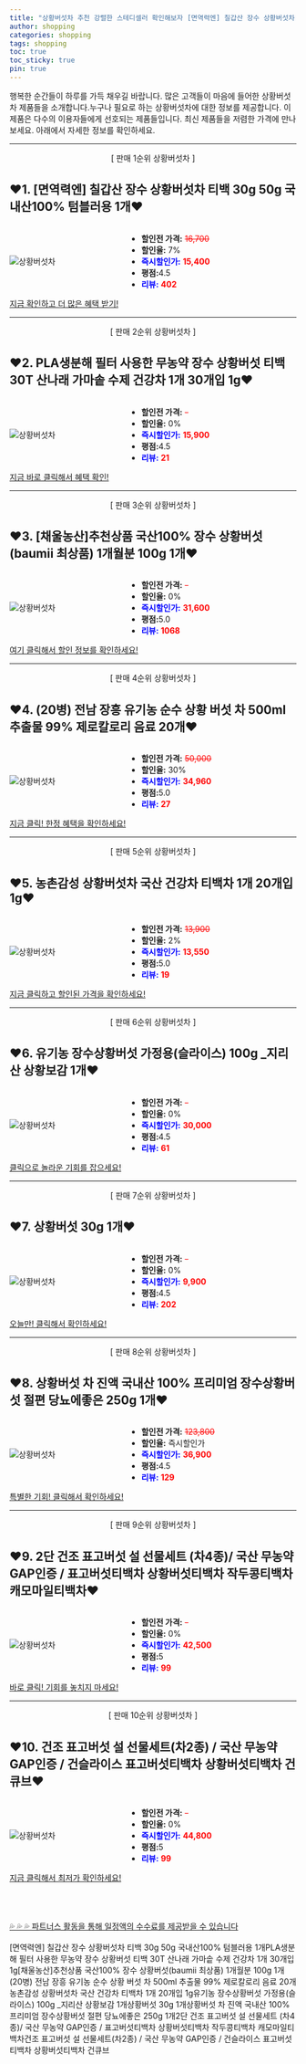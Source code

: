 ```yaml
---
title: "상황버섯차 추천 강렬한 스테디셀러 확인해보자 [면역력엔] 칠갑산 장수 상황버섯차 티백"
author: shopping
categories: shopping
tags: shopping
toc: true
toc_sticky: true
pin: true
---
```

행복한 순간들이 하루를 가득 채우길 바랍니다. 많은 고객들이 마음에 들어한 상황버섯차 제품들을 소개합니다.누구나 필요로 하는 상황버섯차에 대한 정보를 제공합니다. 이 제품은 다수의 이용자들에게 선호되는 제품들입니다. 최신 제품들을 저렴한 가격에 만나보세요. 아래에서 자세한 정보를 확인하세요.

---
<p class="toplist" style="margin: 0 auto; display: block; width: fit-content;">[ 판매 1순위 상황버섯차 ]</p>

<h2><strong>❤️1. [면역력엔] 칠갑산 장수 상황버섯차 티백 30g 50g 국내산100% 텀블러용 1개❤️</strong></h2>

<div style="display: flex; align-items: center;">
    <div style="flex: 0.4;">
        <img src="https://thumbnail8.coupangcdn.com/thumbnails/remote/230x230ex/image/vendor_inventory/c026/89f78a0040baf94a57fe685e3e06690a66fd60a9404374814c1cc7759a1c.jpg" alt="상황버섯차" style="max-width: 100%;">
    </div>
    <div style="flex: 0.6; margin-left: 10px;">
        <ul>
            <li><strong>할인전 가격:</strong> <del style="color: red;">16,700</del></li>
            <li><strong>할인율:</strong> 7%</li>
            <li><span style='color:blue'><strong>즉시할인가:</strong></span> <span style='color:red'><strong>15,400</strong></span></li>
            <li><strong>평점:</strong>4.5</li>
            <li><span style='color:blue'><strong>리뷰:</strong></span> <span style='color:red'><strong>402</strong></span></li>
        </ul>
    </div>
</div>
<div class="center">
    <a href="https://selin100587.github.io?lptag=AF9450613&subid=githubio&pageKey=7786504339&traceid=V0-153&itemId=20208091599&vendorItemId=73655324742" class="myButton">
        지금 확인하고 더 많은 혜택 받기!
    </a>
</div>


---
<p class="toplist" style="margin: 0 auto; display: block; width: fit-content;">[ 판매 2순위 상황버섯차 ]</p>

<h2><strong>❤️2. PLA생분해 필터 사용한 무농약 장수 상황버섯 티백 30T 산나래 가마솥 수제 건강차 1개 30개입 1g❤️</strong></h2>

<div style="display: flex; align-items: center;">
    <div style="flex: 0.4;">
        <img src="https://thumbnail10.coupangcdn.com/thumbnails/remote/230x230ex/image/vendor_inventory/23e4/473edd01f0c438b96c98e7bfc3332262992335adedb6ae0cbc8b537882b1.jpg" alt="상황버섯차" style="max-width: 100%;">
    </div>
    <div style="flex: 0.6; margin-left: 10px;">
        <ul>
            <li><strong>할인전 가격:</strong> <del style="color: red;">-</del></li>
            <li><strong>할인율:</strong> 0%</li>
            <li><span style='color:blue'><strong>즉시할인가:</strong></span> <span style='color:red'><strong>15,900</strong></span></li>
            <li><strong>평점:</strong>4.5</li>
            <li><span style='color:blue'><strong>리뷰:</strong></span> <span style='color:red'><strong>21</strong></span></li>
        </ul>
    </div>
</div>
<div class="center">
    <a href="https://selin100587.github.io?lptag=AF9450613&subid=githubio&pageKey=7650848805&traceid=V0-153&itemId=20356571928&vendorItemId=87440813571" class="myButton">
        지금 바로 클릭해서 혜택 확인!
    </a>
</div>


---
<p class="toplist" style="margin: 0 auto; display: block; width: fit-content;">[ 판매 3순위 상황버섯차 ]</p>

<h2><strong>❤️3. [채울농산]추천상품 국산100% 장수 상황버섯(baumii 최상품) 1개월분 100g 1개❤️</strong></h2>

<div style="display: flex; align-items: center;">
    <div style="flex: 0.4;">
        <img src="https://thumbnail9.coupangcdn.com/thumbnails/remote/230x230ex/image/vendor_inventory/625a/a445db783b22900c38a1b7fe63b0cf50f4a8f0d1b3db65a65e557f011e75.jpg" alt="상황버섯차" style="max-width: 100%;">
    </div>
    <div style="flex: 0.6; margin-left: 10px;">
        <ul>
            <li><strong>할인전 가격:</strong> <del style="color: red;">-</del></li>
            <li><strong>할인율:</strong> 0%</li>
            <li><span style='color:blue'><strong>즉시할인가:</strong></span> <span style='color:red'><strong>31,600</strong></span></li>
            <li><strong>평점:</strong>5.0</li>
            <li><span style='color:blue'><strong>리뷰:</strong></span> <span style='color:red'><strong>1068</strong></span></li>
        </ul>
    </div>
</div>
<div class="center">
    <a href="https://selin100587.github.io?lptag=AF9450613&subid=githubio&pageKey=7391696235&traceid=V0-153&itemId=19112262598&vendorItemId=4966700036" class="myButton">
        여기 클릭해서 할인 정보를 확인하세요!
    </a>
</div>


---
<p class="toplist" style="margin: 0 auto; display: block; width: fit-content;">[ 판매 4순위 상황버섯차 ]</p>

<h2><strong>❤️4. (20병) 전남 장흥 유기농 순수 상황 버섯 차 500ml 추출물 99% 제로칼로리 음료 20개❤️</strong></h2>

<div style="display: flex; align-items: center;">
    <div style="flex: 0.4;">
        <img src="https://thumbnail10.coupangcdn.com/thumbnails/remote/230x230ex/image/0715_beverages_69k_b3/876a/4cade3813de1c551bdcaec0d2109d448362a4bfdd15cfdf4f4c137db7c58.jpg" alt="상황버섯차" style="max-width: 100%;">
    </div>
    <div style="flex: 0.6; margin-left: 10px;">
        <ul>
            <li><strong>할인전 가격:</strong> <del style="color: red;">50,000</del></li>
            <li><strong>할인율:</strong> 30%</li>
            <li><span style='color:blue'><strong>즉시할인가:</strong></span> <span style='color:red'><strong>34,960</strong></span></li>
            <li><strong>평점:</strong>5.0</li>
            <li><span style='color:blue'><strong>리뷰:</strong></span> <span style='color:red'><strong>27</strong></span></li>
        </ul>
    </div>
</div>
<div class="center">
    <a href="https://selin100587.github.io?lptag=AF9450613&subid=githubio&pageKey=7730608599&traceid=V0-153&itemId=18407515272&vendorItemId=90424359767" class="myButton">
        지금 클릭! 한정 혜택을 확인하세요!
    </a>
</div>


---
<p class="toplist" style="margin: 0 auto; display: block; width: fit-content;">[ 판매 5순위 상황버섯차 ]</p>

<h2><strong>❤️5. 농촌감성 상황버섯차 국산 건강차 티백차 1개 20개입 1g❤️</strong></h2>

<div style="display: flex; align-items: center;">
    <div style="flex: 0.4;">
        <img src="https://thumbnail6.coupangcdn.com/thumbnails/remote/230x230ex/image/vendor_inventory/2330/96c6d9a424f3300aff2b7253942f3c1f17b6da2824a121c33fb17ab447ef.jpg" alt="상황버섯차" style="max-width: 100%;">
    </div>
    <div style="flex: 0.6; margin-left: 10px;">
        <ul>
            <li><strong>할인전 가격:</strong> <del style="color: red;">13,900</del></li>
            <li><strong>할인율:</strong> 2%</li>
            <li><span style='color:blue'><strong>즉시할인가:</strong></span> <span style='color:red'><strong>13,550</strong></span></li>
            <li><strong>평점:</strong>5.0</li>
            <li><span style='color:blue'><strong>리뷰:</strong></span> <span style='color:red'><strong>19</strong></span></li>
        </ul>
    </div>
</div>
<div class="center">
    <a href="https://selin100587.github.io?lptag=AF9450613&subid=githubio&pageKey=8053804529&traceid=V0-153&itemId=22599318478&vendorItemId=89640982951" class="myButton">
        지금 클릭하고 할인된 가격을 확인하세요!
    </a>
</div>


---
<p class="toplist" style="margin: 0 auto; display: block; width: fit-content;">[ 판매 6순위 상황버섯차 ]</p>

<h2><strong>❤️6. 유기농 장수상황버섯 가정용(슬라이스) 100g _지리산 상황보감 1개❤️</strong></h2>

<div style="display: flex; align-items: center;">
    <div style="flex: 0.4;">
        <img src="https://thumbnail8.coupangcdn.com/thumbnails/remote/230x230ex/image/vendor_inventory/dca9/d215cf12a23b676260074fd4b5322a56cb439e55c67cc9a418b85aa9d887.jpg" alt="상황버섯차" style="max-width: 100%;">
    </div>
    <div style="flex: 0.6; margin-left: 10px;">
        <ul>
            <li><strong>할인전 가격:</strong> <del style="color: red;">-</del></li>
            <li><strong>할인율:</strong> 0%</li>
            <li><span style='color:blue'><strong>즉시할인가:</strong></span> <span style='color:red'><strong>30,000</strong></span></li>
            <li><strong>평점:</strong>4.5</li>
            <li><span style='color:blue'><strong>리뷰:</strong></span> <span style='color:red'><strong>61</strong></span></li>
        </ul>
    </div>
</div>
<div class="center">
    <a href="https://selin100587.github.io?lptag=AF9450613&subid=githubio&pageKey=6631672450&traceid=V0-153&itemId=15120800887&vendorItemId=82342540572" class="myButton">
        클릭으로 놀라운 기회를 잡으세요!
    </a>
</div>


---
<p class="toplist" style="margin: 0 auto; display: block; width: fit-content;">[ 판매 7순위 상황버섯차 ]</p>

<h2><strong>❤️7. 상황버섯 30g 1개❤️</strong></h2>

<div style="display: flex; align-items: center;">
    <div style="flex: 0.4;">
        <img src="https://thumbnail8.coupangcdn.com/thumbnails/remote/230x230ex/image/rs_quotation_api/hxg4mayb/c9678ffc6fe94182b82583b960b2644c.jpg" alt="상황버섯차" style="max-width: 100%;">
    </div>
    <div style="flex: 0.6; margin-left: 10px;">
        <ul>
            <li><strong>할인전 가격:</strong> <del style="color: red;">-</del></li>
            <li><strong>할인율:</strong> 0%</li>
            <li><span style='color:blue'><strong>즉시할인가:</strong></span> <span style='color:red'><strong>9,900</strong></span></li>
            <li><strong>평점:</strong>4.5</li>
            <li><span style='color:blue'><strong>리뷰:</strong></span> <span style='color:red'><strong>202</strong></span></li>
        </ul>
    </div>
</div>
<div class="center">
    <a href="https://selin100587.github.io?lptag=AF9450613&subid=githubio&pageKey=6006656795&traceid=V0-153&itemId=10887435311&vendorItemId=78167311398" class="myButton">
        오늘만! 클릭해서 확인하세요!
    </a>
</div>


---
<p class="toplist" style="margin: 0 auto; display: block; width: fit-content;">[ 판매 8순위 상황버섯차 ]</p>

<h2><strong>❤️8. 상황버섯 차 진액 국내산 100% 프리미엄 장수상황버섯 절편 당뇨에좋은 250g 1개❤️</strong></h2>

<div style="display: flex; align-items: center;">
    <div style="flex: 0.4;">
        <img src="https://thumbnail6.coupangcdn.com/thumbnails/remote/230x230ex/image/vendor_inventory/bdcc/7326391eb23883fb0132acce78c2a10dd921fb1e54c7b58a288ebf1446bb.jpg" alt="상황버섯차" style="max-width: 100%;">
    </div>
    <div style="flex: 0.6; margin-left: 10px;">
        <ul>
            <li><strong>할인전 가격:</strong> <del style="color: red;">123,800</del></li>
            <li><strong>할인율:</strong> 즉시할인가</li>
            <li><span style='color:blue'><strong>즉시할인가:</strong></span> <span style='color:red'><strong>36,900</strong></span></li>
            <li><strong>평점:</strong>4.5</li>
            <li><span style='color:blue'><strong>리뷰:</strong></span> <span style='color:red'><strong>129</strong></span></li>
        </ul>
    </div>
</div>
<div class="center">
    <a href="https://selin100587.github.io?lptag=AF9450613&subid=githubio&pageKey=7216985629&traceid=V0-153&itemId=18278819051&vendorItemId=84102826021" class="myButton">
        특별한 기회! 클릭해서 확인하세요!
    </a>
</div>


---
<p class="toplist" style="margin: 0 auto; display: block; width: fit-content;">[ 판매 9순위 상황버섯차 ]</p>

<h2><strong>❤️9. 2단 건조 표고버섯 설 선물세트 (차4종)/ 국산 무농약 GAP인증 / 표고버섯티백차 상황버섯티백차 작두콩티백차 캐모마일티백차❤️</strong></h2>

<div style="display: flex; align-items: center;">
    <div style="flex: 0.4;">
        <img src="https://thumbnail7.coupangcdn.com/thumbnails/remote/230x230ex/image/vendor_inventory/136a/4156ad768ff3ecc5abd2eff3813cdae5338971311b46ae47ffb9c652943d.jpg" alt="상황버섯차" style="max-width: 100%;">
    </div>
    <div style="flex: 0.6; margin-left: 10px;">
        <ul>
            <li><strong>할인전 가격:</strong> <del style="color: red;">-</del></li>
            <li><strong>할인율:</strong> 0%</li>
            <li><span style='color:blue'><strong>즉시할인가:</strong></span> <span style='color:red'><strong>42,500</strong></span></li>
            <li><strong>평점:</strong>5</li>
            <li><span style='color:blue'><strong>리뷰:</strong></span> <span style='color:red'><strong>99</strong></span></li>
        </ul>
    </div>
</div>
<div class="center">
    <a href="https://selin100587.github.io?lptag=AF9450613&subid=githubio&pageKey=8247860210&traceid=V0-153&itemId=23741074392&vendorItemId=90765679512" class="myButton">
        바로 클릭! 기회를 놓치지 마세요!
    </a>
</div>


---
<p class="toplist" style="margin: 0 auto; display: block; width: fit-content;">[ 판매 10순위 상황버섯차 ]</p>

<h2><strong>❤️10. 건조 표고버섯 설 선물세트(차2종) / 국산 무농약 GAP인증 / 건슬라이스 표고버섯티백차 상황버섯티백차 건큐브❤️</strong></h2>

<div style="display: flex; align-items: center;">
    <div style="flex: 0.4;">
        <img src="https://thumbnail10.coupangcdn.com/thumbnails/remote/230x230ex/image/vendor_inventory/d48a/05e6937dda226b0ba4b008c157524ecca1379737b18ed4611209064d2c20.jpg" alt="상황버섯차" style="max-width: 100%;">
    </div>
    <div style="flex: 0.6; margin-left: 10px;">
        <ul>
            <li><strong>할인전 가격:</strong> <del style="color: red;">-</del></li>
            <li><strong>할인율:</strong> 0%</li>
            <li><span style='color:blue'><strong>즉시할인가:</strong></span> <span style='color:red'><strong>44,800</strong></span></li>
            <li><strong>평점:</strong>5</li>
            <li><span style='color:blue'><strong>리뷰:</strong></span> <span style='color:red'><strong>99</strong></span></li>
        </ul>
    </div>
</div>
<div class="center">
    <a href="https://selin100587.github.io?lptag=AF9450613&subid=githubio&pageKey=8248029588&traceid=V0-153&itemId=23741685872&vendorItemId=90766284371" class="myButton">
        지금 클릭해서 최저가 확인하세요!
    </a>
</div>

<br><br><br>[💦 💦 💦 파트너스 활동을 통해 일정액의 수수료를 제공받을 수 있습니다](https://link.coupang.com/a/bcpT2c)<br><br>[면역력엔] 칠갑산 장수 상황버섯차 티백 30g 50g 국내산100% 텀블러용 1개PLA생분해 필터 사용한 무농약 장수 상황버섯 티백 30T 산나래 가마솥 수제 건강차 1개 30개입 1g[채울농산]추천상품 국산100% 장수 상황버섯(baumii 최상품) 1개월분 100g 1개(20병) 전남 장흥 유기농 순수 상황 버섯 차 500ml 추출물 99% 제로칼로리 음료 20개농촌감성 상황버섯차 국산 건강차 티백차 1개 20개입 1g유기농 장수상황버섯 가정용(슬라이스) 100g _지리산 상황보감 1개상황버섯 30g 1개상황버섯 차 진액 국내산 100% 프리미엄 장수상황버섯 절편 당뇨에좋은 250g 1개2단 건조 표고버섯 설 선물세트 (차4종)/ 국산 무농약 GAP인증 / 표고버섯티백차 상황버섯티백차 작두콩티백차 캐모마일티백차건조 표고버섯 설 선물세트(차2종) / 국산 무농약 GAP인증 / 건슬라이스 표고버섯티백차 상황버섯티백차 건큐브